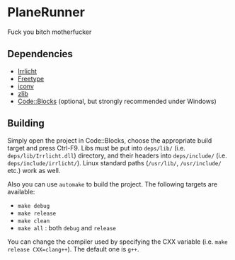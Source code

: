 # PlaneRunner
Fuck you bitch motherfucker

## Dependencies
* [Irrlicht](http://irrlicht.sourceforge.net)
* [Freetype](http://gnuwin32.sourceforge.net/packages/freetype.htm)
* [iconv](http://gnuwin32.sourceforge.net/packages/libiconv.htm)
* [zlib](http://www.zlib.net/)
* [Code::Blocks](http://codeblocks.org) (optional, but strongly recommended under Windows)

## Building
Simply open the project in Code::Blocks, choose the appropriate build target and press Ctrl-F9. Libs must be put into `deps/lib/` (i.e. `deps/lib/Irrlicht.dll`) directory, and their headers into `deps/include/` (i.e. `deps/include/irrlicht/`). Linux standard paths (`/usr/lib/`, `/usr/include/` etc.) work as well.

Also you can use `automake` to build the project. The following targets are available:
* `make debug`
* `make release`
* `make clean`
* `make all` : both `debug` and `release`

You can change the compiler used by specifying the CXX variable (i.e. `make release CXX=clang++`). The default one is `g++`.
